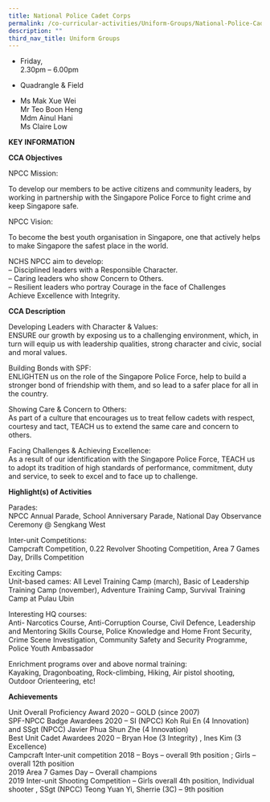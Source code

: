 ```yaml
---
title: National Police Cadet Corps
permalink: /co-curricular-activities/Uniform-Groups/National-Police-Cadet-Corps
description: ""
third_nav_title: Uniform Groups
---
```

*   Friday,  
    2.30pm – 6.00pm

  

*   Quadrangle & Field

  

*   Ms Mak Xue Wei  
    Mr Teo Boon Heng  
    Mdm Ainul Hani  
    Ms Claire Low
		
**KEY INFORMATION**

**CCA Objectives**

NPCC Mission:

  

To develop our members to be active citizens and community leaders, by working in partnership with the Singapore Police Force to fight crime and keep Singapore safe.

  

NPCC Vision:

  

To become the best youth organisation in Singapore, one that actively helps to make Singapore the safest place in the world.

  

NCHS NPCC aim to develop:<br>
– Disciplined leaders with a Responsible Character.<br>
– Caring leaders who show Concern to Others.<br>
– Resilient leaders who portray Courage in the face of Challenges<br>
Achieve Excellence with Integrity.

**CCA Description**

Developing Leaders with Character & Values:<br>
ENSURE our growth by exposing us to a challenging environment, which, in turn will equip us with leadership qualities, strong character and civic, social and moral values.

Building Bonds with SPF:<br>
ENLIGHTEN us on the role of the Singapore Police Force, help to build a stronger bond of friendship with them, and so lead to a safer place for all in the country.

Showing Care & Concern to Others:<br>
As part of a culture that encourages us to treat fellow cadets with respect, courtesy and tact, TEACH us to extend the same care and concern to others.

Facing Challenges & Achieving Excellence:<br>
As a result of our identification with the Singapore Police Force, TEACH us to adopt its tradition of high standards of performance, commitment, duty and service, to seek to excel and to face up to challenge.

**Highlight(s) of Activities**

Parades:<br>
NPCC Annual Parade, School Anniversary Parade, National Day Observance Ceremony @ Sengkang West

  

Inter-unit Competitions:<br>
Campcraft Competition, 0.22 Revolver Shooting Competition, Area 7 Games Day, Drills Competition

  

Exciting Camps:<br>
Unit-based cames: All Level Training Camp (march), Basic of Leadership Training Camp (november), Adventure Training Camp, Survival Training Camp at Pulau Ubin

  

Interesting HQ courses:<br>
Anti- Narcotics Course, Anti-Corruption Course, Civil Defence, Leadership and Mentoring Skills Course, Police Knowledge and Home Front Security, Crime Scene Investigation, Community Safety and Security Programme, Police Youth Ambassador

  

Enrichment programs over and above normal training:<br>
Kayaking, Dragonboating, Rock-climbing, Hiking, Air pistol shooting, Outdoor Orienteering, etc!

**Achievements**

Unit Overall Proficiency Award 2020 – GOLD (since 2007)<br>
SPF-NPCC Badge Awardees 2020 – SI (NPCC) Koh Rui En (4 Innovation) and SSgt (NPCC) Javier Phua Shun Zhe (4 Innovation)<br>
Best Unit Cadet Awardees 2020 – Bryan Hoe (3 Integrity) , Ines Kim (3 Excellence)<br>
Campcraft Inter-unit competition 2018 – Boys – overall 9th position ; Girls – overall 12th position<br>
2019 Area 7 Games Day – Overall champions<br>
2019 Inter-unit Shooting Competition – Girls overall 4th position, Individual shooter , SSgt (NPCC) Teong Yuan Yi, Sherrie (3C) – 9th position